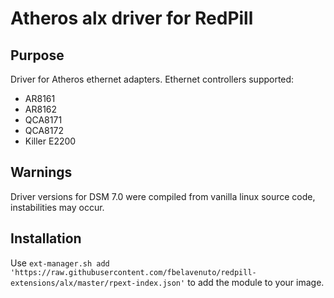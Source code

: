 # Atheros alx driver for RedPill

## Purpose

Driver for Atheros ethernet adapters. Ethernet controllers supported:

- AR8161
- AR8162
- QCA8171
- QCA8172
- Killer E2200

## Warnings

Driver versions for DSM 7.0 were compiled from vanilla linux source code, instabilities may occur.

## Installation

Use `ext-manager.sh add 'https://raw.githubusercontent.com/fbelavenuto/redpill-extensions/alx/master/rpext-index.json'` 
to add the module to your image.
